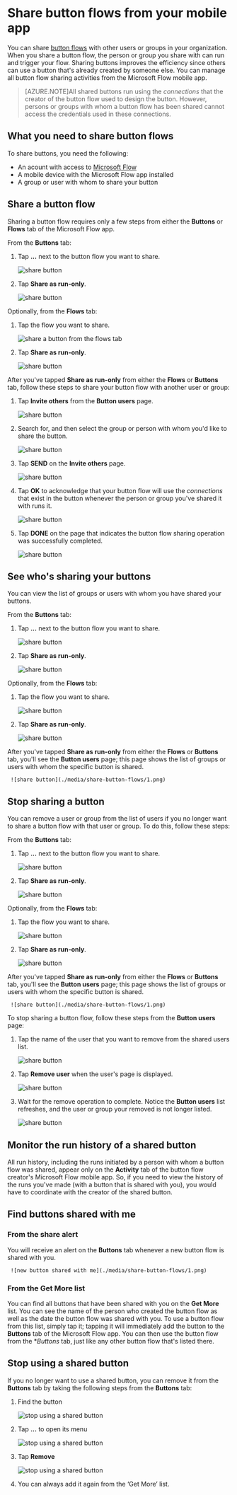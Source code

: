 # Share button flows from your mobile app

You can share [button flows](./introduction-to-button-flows.md) with other users or groups in your organization. When you share a button flow, the person or group you share with can run and trigger your flow. Sharing buttons improves the efficiency since others can use a button that's already created by someone else. You can manage all button flow sharing activities from the Microsoft Flow mobile app.

>[AZURE.NOTE]All shared buttons run using the *connections* that the creator of the button flow used to design the button. However, persons or groups with whom a button flow has been shared cannot access the credentials used in these connections.

## What you need to share button flows

To share buttons, you need the following:

- An acount with access to [Microsoft Flow](https://flow.microsoft.com)
- A mobile device with the Microsoft Flow app installed
- A group or user with whom to share your button

## Share a button flow

Sharing a button flow requires only a few steps from either the **Buttons** or **Flows** tab of the Microsoft Flow app.

From the **Buttons** tab:

1. Tap **...** next to the button flow you want to share.

     ![share button](./media/share-button-flows/1.png)

1. Tap **Share as run-only**.

      ![share button](./media/share-button-flows/1.png)

Optionally, from the **Flows** tab:

1. Tap the flow you want to share.

     ![share a button from the flows tab](./media/share-button-flows/1.png)

1. Tap **Share as run-only**.

      ![share button](./media/share-button-flows/1.png)

After you've tapped **Share as run-only** from either the **Flows** or **Buttons** tab, follow these steps to share your button flow with another user or group:

1. Tap **Invite others** from the **Button users** page.

      ![share button](./media/share-button-flows/1.png)

1. Search for, and then select the group or person with whom you'd like to share the button.

      ![share button](./media/share-button-flows/1.png)

1. Tap **SEND** on the **Invite others** page.

      ![share button](./media/share-button-flows/1.png)

1. Tap **OK** to acknowledge that your button flow will use the *connections* that exist in the button whenever the person or group you've shared it with runs it.

      ![share button](./media/share-button-flows/1.png)

1. Tap **DONE** on the page that indicates the button flow sharing operation was successfully completed.

      ![share button](./media/share-button-flows/1.png)

## See who's sharing your buttons

You can view the list of groups or users with whom you have shared your buttons.

From the **Buttons** tab:

1. Tap **...** next to the button flow you want to share.

     ![share button](./media/share-button-flows/1.png)

1. Tap **Share as run-only**.

      ![share button](./media/share-button-flows/1.png)

Optionally, from the **Flows** tab:

1. Tap the flow you want to share.

     ![share button](./media/share-button-flows/1.png)

1. Tap **Share as run-only**.

      ![share button](./media/share-button-flows/1.png)

After you've tapped **Share as run-only** from either the **Flows** or **Buttons** tab, you'll see the **Button users** page; this page shows the list of groups or users with whom the specific button is shared.

     ![share button](./media/share-button-flows/1.png)

## Stop sharing a button

You can remove a user or group from the list of users if you no longer want to share a button flow with that user or group. To do this, follow these steps:

From the **Buttons** tab:

1. Tap **...** next to the button flow you want to share.

     ![share button](./media/share-button-flows/1.png)

1. Tap **Share as run-only**.

      ![share button](./media/share-button-flows/1.png)

Optionally, from the **Flows** tab:

1. Tap the flow you want to share.

     ![share button](./media/share-button-flows/1.png)

1. Tap **Share as run-only**.

      ![share button](./media/share-button-flows/1.png)

After you've tapped **Share as run-only** from either the **Flows** or **Buttons** tab, you'll see the **Button users** page; this page shows the list of groups or users with whom the specific button is shared.

     ![share button](./media/share-button-flows/1.png)

To stop sharing a button flow, follow these steps from the **Button users** page:

1. Tap the name of the user that you want to remove from the shared users list.

     ![share button](./media/share-button-flows/1.png)

1. Tap **Remove user** when the user's page is displayed.

     ![share button](./media/share-button-flows/1.png)

1. Wait for the remove operation to complete. Notice the **Button users** list refreshes, and the user or group your removed is not longer listed.

     ![share button](./media/share-button-flows/1.png)

## Monitor the run history of a shared button

All run history, including the runs initiated by a person with whom a button flow was shared, appear only on the **Activity** tab of the button flow creator's Microsoft Flow mobile app. So, if you need to view the history of the runs you've made (with a button that is shared with you), you would have to coordinate with the creator of the shared button.

## Find buttons shared with me

### From the share alert

You will receive an alert on the **Buttons** tab whenever a new button flow is shared with you.

     ![new button shared with me](./media/share-button-flows/1.png)

### From the Get More list

You can find all buttons that have been shared with you on the **Get More** list. You can see the name of the person who created the button flow as well as the date the button flow was shared with you. To use a button flow from this list, simply tap it; tapping it will immediately add the button to the **Buttons** tab of the Microsoft Flow app. You can then use the button flow from the **Buttons* tab, just like any other button flow that's listed there.

## Stop using a shared button

If you no longer want to use a shared button, you can remove it from the **Buttons** tab by taking the following steps from the **Buttons** tab:

1. Find the button

     ![stop using a shared button](./media/share-button-flows/1.png)

1. Tap **...** to open its menu

      ![stop using a shared button](./media/share-button-flows/1.png)

1. Tap **Remove**

      ![stop using a shared button](./media/share-button-flows/1.png)

1. You can always add it again from the ‘Get More’ list.